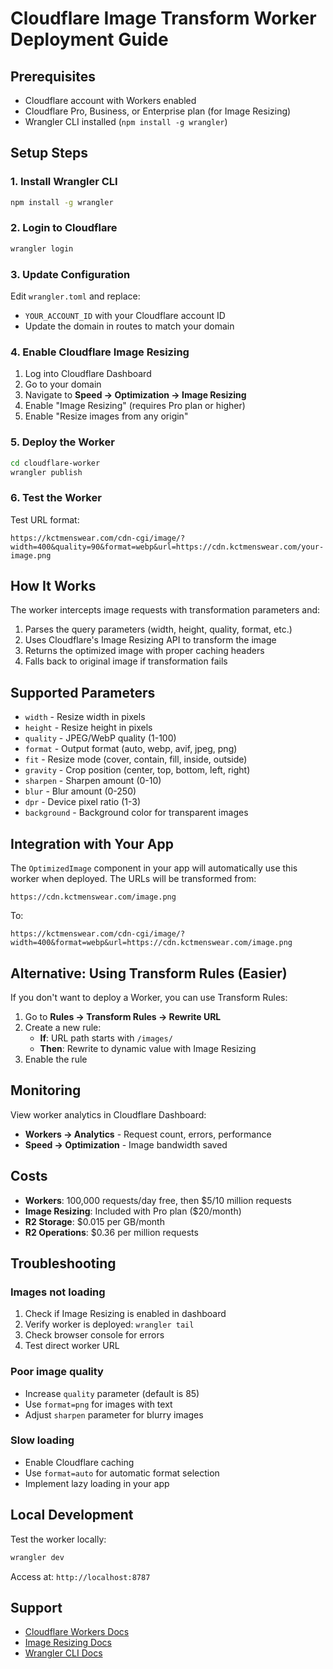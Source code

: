 # Cloudflare Image Transform Worker Deployment Guide

## Prerequisites
- Cloudflare account with Workers enabled
- Cloudflare Pro, Business, or Enterprise plan (for Image Resizing)
- Wrangler CLI installed (`npm install -g wrangler`)

## Setup Steps

### 1. Install Wrangler CLI
```bash
npm install -g wrangler
```

### 2. Login to Cloudflare
```bash
wrangler login
```

### 3. Update Configuration
Edit `wrangler.toml` and replace:
- `YOUR_ACCOUNT_ID` with your Cloudflare account ID
- Update the domain in routes to match your domain

### 4. Enable Cloudflare Image Resizing
1. Log into Cloudflare Dashboard
2. Go to your domain
3. Navigate to **Speed → Optimization → Image Resizing**
4. Enable "Image Resizing" (requires Pro plan or higher)
5. Enable "Resize images from any origin"

### 5. Deploy the Worker
```bash
cd cloudflare-worker
wrangler publish
```

### 6. Test the Worker
Test URL format:
```
https://kctmenswear.com/cdn-cgi/image/?width=400&quality=90&format=webp&url=https://cdn.kctmenswear.com/your-image.png
```

## How It Works

The worker intercepts image requests with transformation parameters and:
1. Parses the query parameters (width, height, quality, format, etc.)
2. Uses Cloudflare's Image Resizing API to transform the image
3. Returns the optimized image with proper caching headers
4. Falls back to original image if transformation fails

## Supported Parameters

- `width` - Resize width in pixels
- `height` - Resize height in pixels  
- `quality` - JPEG/WebP quality (1-100)
- `format` - Output format (auto, webp, avif, jpeg, png)
- `fit` - Resize mode (cover, contain, fill, inside, outside)
- `gravity` - Crop position (center, top, bottom, left, right)
- `sharpen` - Sharpen amount (0-10)
- `blur` - Blur amount (0-250)
- `dpr` - Device pixel ratio (1-3)
- `background` - Background color for transparent images

## Integration with Your App

The `OptimizedImage` component in your app will automatically use this worker when deployed. The URLs will be transformed from:

```
https://cdn.kctmenswear.com/image.png
```

To:

```
https://kctmenswear.com/cdn-cgi/image/?width=400&format=webp&url=https://cdn.kctmenswear.com/image.png
```

## Alternative: Using Transform Rules (Easier)

If you don't want to deploy a Worker, you can use Transform Rules:

1. Go to **Rules → Transform Rules → Rewrite URL**
2. Create a new rule:
   - **If**: URL path starts with `/images/`
   - **Then**: Rewrite to dynamic value with Image Resizing
3. Enable the rule

## Monitoring

View worker analytics in Cloudflare Dashboard:
- **Workers → Analytics** - Request count, errors, performance
- **Speed → Optimization** - Image bandwidth saved

## Costs

- **Workers**: 100,000 requests/day free, then $5/10 million requests
- **Image Resizing**: Included with Pro plan ($20/month)
- **R2 Storage**: $0.015 per GB/month
- **R2 Operations**: $0.36 per million requests

## Troubleshooting

### Images not loading
1. Check if Image Resizing is enabled in dashboard
2. Verify worker is deployed: `wrangler tail`
3. Check browser console for errors
4. Test direct worker URL

### Poor image quality
- Increase `quality` parameter (default is 85)
- Use `format=png` for images with text
- Adjust `sharpen` parameter for blurry images

### Slow loading
- Enable Cloudflare caching
- Use `format=auto` for automatic format selection
- Implement lazy loading in your app

## Local Development

Test the worker locally:
```bash
wrangler dev
```

Access at: `http://localhost:8787`

## Support

- [Cloudflare Workers Docs](https://developers.cloudflare.com/workers/)
- [Image Resizing Docs](https://developers.cloudflare.com/images/image-resizing/)
- [Wrangler CLI Docs](https://developers.cloudflare.com/workers/cli-wrangler/)